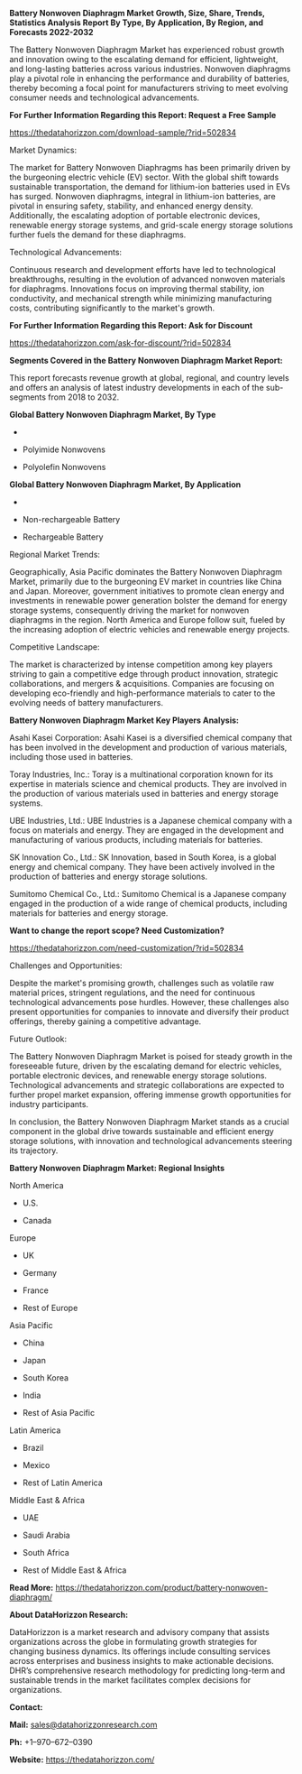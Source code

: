 **Battery Nonwoven Diaphragm Market Growth, Size, Share, Trends,
Statistics Analysis Report By Type, By Application, By Region, and
Forecasts 2022-2032**

The Battery Nonwoven Diaphragm Market has experienced robust growth and
innovation owing to the escalating demand for efficient, lightweight,
and long-lasting batteries across various industries. Nonwoven
diaphragms play a pivotal role in enhancing the performance and
durability of batteries, thereby becoming a focal point for
manufacturers striving to meet evolving consumer needs and technological
advancements.

**For Further Information Regarding this Report: Request a Free Sample**

<https://thedatahorizzon.com/download-sample/?rid=502834>

Market Dynamics:

The market for Battery Nonwoven Diaphragms has been primarily driven by
the burgeoning electric vehicle (EV) sector. With the global shift
towards sustainable transportation, the demand for lithium-ion batteries
used in EVs has surged. Nonwoven diaphragms, integral in lithium-ion
batteries, are pivotal in ensuring safety, stability, and enhanced
energy density. Additionally, the escalating adoption of portable
electronic devices, renewable energy storage systems, and grid-scale
energy storage solutions further fuels the demand for these diaphragms.

Technological Advancements:

Continuous research and development efforts have led to technological
breakthroughs, resulting in the evolution of advanced nonwoven materials
for diaphragms. Innovations focus on improving thermal stability, ion
conductivity, and mechanical strength while minimizing manufacturing
costs, contributing significantly to the market's growth.

**For Further Information Regarding this Report: Ask for Discount**

<https://thedatahorizzon.com/ask-for-discount/?rid=502834>

**Segments Covered in the Battery Nonwoven Diaphragm Market Report:**

This report forecasts revenue growth at global, regional, and country
levels and offers an analysis of latest industry developments in each of
the sub-segments from 2018 to 2032.

**Global Battery Nonwoven Diaphragm Market, By Type**

-   

-   Polyimide Nonwovens

-   Polyolefin Nonwovens

**Global Battery Nonwoven Diaphragm Market, By Application**

-   

-   Non-rechargeable Battery

-   Rechargeable Battery

Regional Market Trends:

Geographically, Asia Pacific dominates the Battery Nonwoven Diaphragm
Market, primarily due to the burgeoning EV market in countries like
China and Japan. Moreover, government initiatives to promote clean
energy and investments in renewable power generation bolster the demand
for energy storage systems, consequently driving the market for nonwoven
diaphragms in the region. North America and Europe follow suit, fueled
by the increasing adoption of electric vehicles and renewable energy
projects.

Competitive Landscape:

The market is characterized by intense competition among key players
striving to gain a competitive edge through product innovation,
strategic collaborations, and mergers & acquisitions. Companies are
focusing on developing eco-friendly and high-performance materials to
cater to the evolving needs of battery manufacturers.

**Battery Nonwoven Diaphragm Market Key Players Analysis:**

Asahi Kasei Corporation: Asahi Kasei is a diversified chemical company
that has been involved in the development and production of various
materials, including those used in batteries.

Toray Industries, Inc.: Toray is a multinational corporation known for
its expertise in materials science and chemical products. They are
involved in the production of various materials used in batteries and
energy storage systems.

UBE Industries, Ltd.: UBE Industries is a Japanese chemical company with
a focus on materials and energy. They are engaged in the development and
manufacturing of various products, including materials for batteries.

SK Innovation Co., Ltd.: SK Innovation, based in South Korea, is a
global energy and chemical company. They have been actively involved in
the production of batteries and energy storage solutions.

Sumitomo Chemical Co., Ltd.: Sumitomo Chemical is a Japanese company
engaged in the production of a wide range of chemical products,
including materials for batteries and energy storage.

**Want to change the report scope? Need Customization?**

<https://thedatahorizzon.com/need-customization/?rid=502834>

Challenges and Opportunities:

Despite the market's promising growth, challenges such as volatile raw
material prices, stringent regulations, and the need for continuous
technological advancements pose hurdles. However, these challenges also
present opportunities for companies to innovate and diversify their
product offerings, thereby gaining a competitive advantage.

Future Outlook:

The Battery Nonwoven Diaphragm Market is poised for steady growth in the
foreseeable future, driven by the escalating demand for electric
vehicles, portable electronic devices, and renewable energy storage
solutions. Technological advancements and strategic collaborations are
expected to further propel market expansion, offering immense growth
opportunities for industry participants.

In conclusion, the Battery Nonwoven Diaphragm Market stands as a crucial
component in the global drive towards sustainable and efficient energy
storage solutions, with innovation and technological advancements
steering its trajectory.

**Battery Nonwoven Diaphragm Market: Regional Insights**

North America

-   U.S.

-   Canada

Europe

-   UK

-   Germany

-   France

-   Rest of Europe

Asia Pacific

-   China

-   Japan

-   South Korea

-   India

-   Rest of Asia Pacific

Latin America

-   Brazil

-   Mexico

-   Rest of Latin America

Middle East & Africa

-   UAE

-   Saudi Arabia

-   South Africa

-   Rest of Middle East & Africa

**Read More:**
<https://thedatahorizzon.com/product/battery-nonwoven-diaphragm/>

**About DataHorizzon Research:**

DataHorizzon is a market research and advisory company that assists
organizations across the globe in formulating growth strategies for
changing business dynamics. Its offerings include consulting services
across enterprises and business insights to make actionable decisions.
DHR’s comprehensive research methodology for predicting long-term and
sustainable trends in the market facilitates complex decisions for
organizations.

**Contact:**

**Mail:** <sales@datahorizzonresearch.com>

**Ph:** +1–970–672–0390

**Website:** <https://thedatahorizzon.com/>
